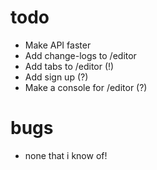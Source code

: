 # todo
- Make API faster
- Add change-logs to /editor
- Add tabs to /editor (!)
- Add sign up (?)
- Make a console for /editor (?)

# bugs
- none that i know of!
